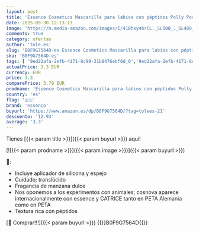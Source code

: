 ```yaml
---
layout: post
title: 'Essence Cosmetics Mascarilla para labios con péptidos Polly Pocket  cuidado  translúcido  12 g'
date: 2025-09-30 12:13:13
image: 'https://m.media-amazon.com/images/I/41Bhxy4brCL._SL500_._SL400_.jpg'
comments: true
category: ofertas
author: 'tole.es'
slug: 'B0F9G7564D-es Essence Cosmetics Mascarilla para labios con péptidos...'
sku: 'B0F9G7564D-es'
tags: [ '9ed22afa-2efb-4171-8c99-31b8476ebf6d_0','9ed22afa-2efb-4171-8c99-31b8476ebf6d_5001','9ed22afa-2efb-4171-8c99-31b8476ebf6d_6601','Arborist Merchandising Root','Bases labiales','Belleza','Make Up','Maquillaje','Maquillajes labiales','New Arrivals-Beauty','Self Service','Special Features Stores','Top Brands Beauty Makeup','Top Brands Beauty Selection','essence','mascarilla','🇪🇸', ]
actualPrice: 3.3 EUR
currency: EUR
price: 3.3
comparePrice: 3.79 EUR
prodname: 'Essence Cosmetics Mascarilla para labios con péptidos Polly Pocket  cuidado  translúcido  12 g'
country: 'es'
flag: '🇪🇸'
brand: 'essence'
buyurl: 'https://www.amazon.es/dp/B0F9G7564D/?tag=tolees-21'
descuento: '12.93'
average: '3.3'
---
```


Tienes [{{< param title >}}]({{< param buyurl >}}) aqui!

[![{{< param prodname >}}]({{< param image >}})]({{< param buyurl >}})

🔎:

- Incluye aplicador de silicona y espejo
- Cuidado; translúcido
- Fragancia de manzana dulce
- Nos oponemos a los experimentos con animales; cosnova aparece internacionalmente con essence y CATRICE tanto en PETA Alemania como en PETA
- Textura rica con péptidos

[🛒 Comprar!!!]({{< param buyurl >}})
{{<world>}}B0F9G7564D{{</world>}}
